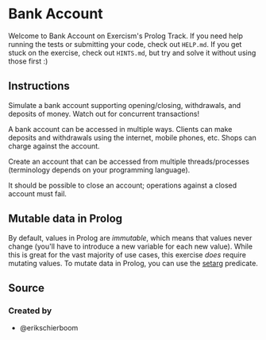# Bank Account

Welcome to Bank Account on Exercism's Prolog Track.
If you need help running the tests or submitting your code, check out `HELP.md`.
If you get stuck on the exercise, check out `HINTS.md`, but try and solve it without using those first :)

## Instructions

Simulate a bank account supporting opening/closing, withdrawals, and deposits of money.
Watch out for concurrent transactions!

A bank account can be accessed in multiple ways.
Clients can make deposits and withdrawals using the internet, mobile phones, etc.
Shops can charge against the account.

Create an account that can be accessed from multiple threads/processes (terminology depends on your programming language).

It should be possible to close an account; operations against a closed account must fail.

## Mutable data in Prolog

By default, values in Prolog are _immutable_, which means that values never change (you'll have to introduce a new variable for each new value).
While this is great for the vast majority of use cases, this exercise _does_ require mutating values.
To mutate data in Prolog, you can use the [setarg] predicate.

[setarg]: https://www.swi-prolog.org/pldoc/doc_for?object=setarg/3

## Source

### Created by

- @erikschierboom